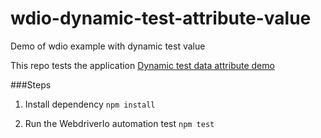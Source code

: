 # wdio-dynamic-test-attribute-value

Demo of wdio example with dynamic test value

This repo tests the application
[Dynamic test data attribute demo](https://llyzf.csb.app/)

###Steps

1. Install dependency
   `npm install`

2. Run the WebdriverIo automation test
   `npm test`
